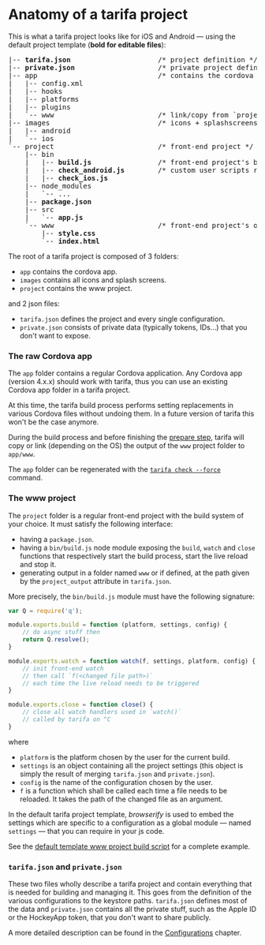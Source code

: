 # Anatomy of a tarifa project

This is what a tarifa project looks like for iOS and Android — using the default project template (**bold for editable files**):

<pre>
|-- <b>tarifa.json</b>                     /* project definition */
|-- <b>private.json</b>                    /* private project definition */
|-- app                             /* contains the cordova app */
|   |-- config.xml
|   |-- hooks
|   |-- platforms
|   |-- plugins
|   `-- www                         /* link/copy from `project/www` */
|-- images                          /* icons + splashscreens */
|   |-- android
|   `-- ios
`-- project                         /* front-end project */
    |-- bin
    |   |-- <b>build.js</b>                /* front-end project's build interface to tarifa */
    |   |-- <b>check_android.js</b>        /* custom user scripts ran by `tarifa check` */
    |   |-- <b>check_ios.js</b>
    |-- node_modules
    |   `-- ...
    |-- <b>package.json</b>
    |-- src
    |   `-- <b>app.js</b>
    `-- www                         /* front-end project's output linked/copied to cordova's www */
        |-- <b>style.css</b>
        `-- <b>index.html</b>
</pre>

The root of a tarifa project is composed of 3 folders:

* `app` contains the cordova app.
* `images` contains all icons and splash screens.
* `project` contains the www project.

and 2 json files:

* `tarifa.json` defines the project and every single configuration.
* `private.json` consists of private data (typically tokens, IDs...) that you
don't want to expose.

### The raw Cordova app

The `app` folder contains a regular Cordova application. Any Cordova app (version 4.x.x)
should work with tarifa, thus you can use an existing Cordova app folder in a
tarifa project.

At this time, the tarifa build process performs setting replacements in various
Cordova files without undoing them. In a future version of tarifa this won't be
the case anymore.

During the build process and before finishing the [prepare step](../usage/prepare.md), tarifa will copy or link (depending on the OS) the output of the `www` project folder to `app/www`.

The `app` folder can be regenerated with the [`tarifa check --force`](../usage/check.md) command.

### The www project

The `project` folder is a regular front-end project with the build system of your choice. It must
satisfy the following interface:

* having a `package.json`.
* having a `bin/build.js` node module exposing the `build`, `watch` and `close` functions that respectively start the build process, start the live reload and stop it.
* generating output in a folder named `www` or if defined, at the path given by the `project_output` attribute in `tarifa.json`.

More precisely, the `bin/build.js` module must have the following signature:

``` javascript
var Q = require('q');

module.exports.build = function (platform, settings, config) {
    // do async stuff then
    return Q.resolve();
}

module.exports.watch = function watch(f, settings, platform, config) {
    // init front-end watch
    // then call `f(<changed file path>)`
    // each time the live reload needs to be triggered
}

module.exports.close = function close() {
    // close all watch handlers used in `watch()`
    // called by tarifa on ^C
}

```

where

* `platform` is the platform chosen by the user for the current build.
* `settings` is an object containing all the project settings (this object is
  simply the result of merging `tarifa.json` and `private.json`).
* `config` is the name of the configuration chosen by the user.
* `f` is a function which shall be called each time a file needs to be reloaded. It takes the path of the changed file as an argument.

In the default tarifa project template, *browserify* is used to embed the settings
which are specific to a configuration as a global module — named `settings` — that you can require in your js code.

See the [default template www project build script](https://github.com/TarifaTools/tarifa/blob/master/template/project/bin/build.js) for a complete example.

### `tarifa.json` and `private.json`

These two files wholly describe a tarifa project and contain everything that is
needed for building and managing it. This goes from the definition of the various
configurations to the keystore paths. `tarifa.json` defines most of the data and
`private.json` contains all the private stuff, such as the Apple ID or the HockeyApp
token, that you don't want to share publicly.

A more detailed description can be found in the [Configurations](../configurations/index.md)
chapter.
